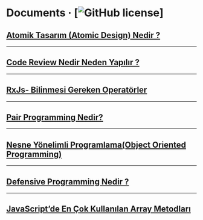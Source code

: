 # Documents &middot; [![GitHub license](https://img.shields.io/badge/license-MIT-blue.svg)]

## [Atomik Tasarım (Atomic Design) Nedir ? ](https://medium.com/@4hmetuyar/atomik-tasar%C4%B1m-atomic-design-nedir-2879a82ee9a1)
---
## [Code Review Nedir Neden Yapılır ? ](https://medium.com/@4hmetuyar/code-review-nedir-neden-yap%C4%B1l%C4%B1r-ae2ecf8ca444)
---
## [RxJs- Bilinmesi Gereken Operatörler](https://medium.com/@4hmetuyar/rxjs-bilinmesi-gereken-operat%C3%B6rler-d6291dbef1d0)
---
## [Pair Programming Nedir?](https://medium.com/@4hmetuyar/pair-programming-nedir-9149d8e56a94)
---
## [Nesne Yönelimli Programlama(Object Oriented Programming)](https://medium.com/@4hmetuyar/nesne-y%C3%B6nelimli-programlama-object-oriented-programming-28219ff3d953)
---
## [Defensive Programming Nedir ?](https://medium.com/@4hmetuyar/defensive-programming-nedir-592bafa07c9e)

---
## [JavaScript’de En Çok Kullanılan Array Metodları](https://medium.com/@4hmetuyar/javascriptde-en-%C3%A7ok-kullan%C4%B1lan-array-metodlar%C4%B1-39ffa81de5b3)

